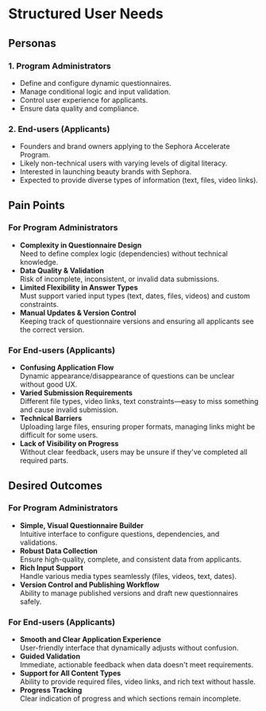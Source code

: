 
# Structured User Needs

## Personas

### 1. Program Administrators
- Define and configure dynamic questionnaires.
- Manage conditional logic and input validation.
- Control user experience for applicants.
- Ensure data quality and compliance.

### 2. End-users (Applicants)
- Founders and brand owners applying to the Sephora Accelerate Program.
- Likely non-technical users with varying levels of digital literacy.
- Interested in launching beauty brands with Sephora.
- Expected to provide diverse types of information (text, files, video links).

## Pain Points

### For Program Administrators
- **Complexity in Questionnaire Design**  
  Need to define complex logic (dependencies) without technical knowledge.
- **Data Quality & Validation**  
  Risk of incomplete, inconsistent, or invalid data submissions.
- **Limited Flexibility in Answer Types**  
  Must support varied input types (text, dates, files, videos) and custom constraints.
- **Manual Updates & Version Control**  
  Keeping track of questionnaire versions and ensuring all applicants see the correct version.

### For End-users (Applicants)
- **Confusing Application Flow**  
  Dynamic appearance/disappearance of questions can be unclear without good UX.
- **Varied Submission Requirements**  
  Different file types, video links, text constraints—easy to miss something and cause invalid submission.
- **Technical Barriers**  
  Uploading large files, ensuring proper formats, managing links might be difficult for some users.
- **Lack of Visibility on Progress**  
  Without clear feedback, users may be unsure if they've completed all required parts.

## Desired Outcomes

### For Program Administrators
- **Simple, Visual Questionnaire Builder**  
  Intuitive interface to configure questions, dependencies, and validations.
- **Robust Data Collection**  
  Ensure high-quality, complete, and consistent data from applicants.
- **Rich Input Support**  
  Handle various media types seamlessly (files, videos, text, dates).
- **Version Control and Publishing Workflow**  
  Ability to manage published versions and draft new questionnaires safely.

### For End-users (Applicants)
- **Smooth and Clear Application Experience**  
  User-friendly interface that dynamically adjusts without confusion.
- **Guided Validation**  
  Immediate, actionable feedback when data doesn't meet requirements.
- **Support for All Content Types**  
  Ability to provide required files, video links, and rich text without hassle.
- **Progress Tracking**  
  Clear indication of progress and which sections remain incomplete.
